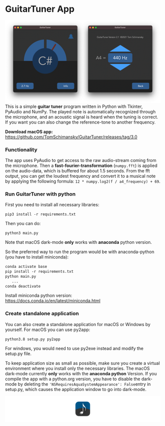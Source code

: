 # GuitarTuner App
![](documentation/readme_images/Preview_Dark.png)
This is a simple **guitar tuner** program written in Python with Tkinter, PyAudio and NumPy.
The played note is automatically recognized through the microphone, and an acoustic signal is
heard when the tuning is correct. If you want you can also change the reference-tone to another
frequency.

**Download macOS app:** https://github.com/TomSchimansky/GuitarTuner/releases/tag/3.0

### Functionality

The app uses PyAudio to get access to the raw audio-stream coming from the microphone.
Then a **fast-fourier-transformation** (```numpy.fft```) is applied on the audio-data, which is buffered for about 1.5 seconds.
From the fft output, you can get the loudest frequency and convert it to a musical note by applying the following
formula: ```12 * numpy.log2(f / a4_frequency) + 69```.

### Run GuitarTuner with python
First you need to install all necessary libraries:
```
pip3 install -r requirements.txt
```
Then you can do:
```
python3 main.py
```
Note that macOS dark-mode **only** works with **anaconda** python version.

So the preferred way to run the program would be with anaconda-python (you have to install miniconda):

```
conda activate base
pip install -r requirements.txt
python main.py
   ...
conda deactivate
```

Install miniconda python version: https://docs.conda.io/en/latest/miniconda.html

### Create standalone application
You can also create a standalone application for macOS or Windows by yourself. For macOS you can use py2app:
```
python3.8 setup.py py2app
```
For windows, you would need to use py2exe instead and modify the setup.py file.

To keep application size as small as possible, make sure you create a virtual environment where you install
only the necessary libraries. The macOS dark-mode currently **only** works with the **anaconda python** Version.
If you compile the app with a python.org version, you have to disable the dark-mode by deleting
the ```'NSRequiresAquaSystemAppearance': False```entry in setup.py, which causes the application window to go
into dark-mode.

![](documentation/readme_images/Icon_Banner.png)